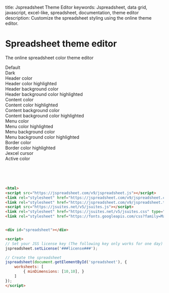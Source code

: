 title: Jspreadsheet Theme Editor
keywords: Jspreadsheet, data grid, javascript, excel-like, spreadsheet, documentation, theme editor
description: Customize the spreadsheet styling using the online theme editor.

# Spreadsheet theme editor

The online spreadsheet color theme editor

<link rel="stylesheet" href="https://jspreadsheet.com/v10/jspreadsheet.css" type="text/css" />
<link rel="stylesheet" href="https://jspreadsheet.com/v10/jspreadsheet.themes.css" type="text/css" />


<div class="section" load-themes>
<div class="section-content theme-editor">

<div class='line'>
    <div class='row start'>
        <div class='column center p6 small'>
            <div class='theme' data-theme='default' onclick='self.setTheme(this)' style='background-color:#f3f3f3'></div> Default
        </div><div class='column center p6 small'>
            <div class='theme' data-theme='dark' onclick='self.setTheme(this)' style='background-color:#313131'></div> Dark
        </div>
    </div>
</div>

<div class='row start'>

<div class='column'>
<div class='p10'>
    <div class='p4'>
        <div class='colorpicker row start'> 
            <div id='header_color' style='margin-right:5px'></div> Header color
        </div>
    </div>
    <div class='p4'>
        <div class='colorpicker row start'> 
            <div id='header_color_highlighted' style='margin-right:5px'></div> Header color highlighted
        </div>
    </div>
    <div class='p4'>
        <div class='colorpicker row start'> 
            <div id='header_background' style='margin-right:5px'></div> Header background color
        </div>
    </div>
    <div class='p4'>
        <div class='colorpicker row start'> 
            <div id='header_background_highlighted' style='margin-right:5px'></div> Header background color highlighted
        </div>
    </div>
</div>

<div class='p10'>
    <div class='p4'>
        <div class='colorpicker row start'> 
            <div id='content_color' style='margin-right:5px'></div> Content color
        </div>
    </div>
    <div class='p4'>
        <div class='colorpicker row start'> 
            <div id='content_color_highlighted' style='margin-right:5px'></div> Content color highlighted
        </div>
    </div>
    <div class='p4'>
        <div class='colorpicker row start'> 
            <div id='content_background' style='margin-right:5px'></div> Content background color
        </div>
    </div>
    <div class='p4'>
        <div class='colorpicker row start'> 
            <div id='content_background_highlighted' style='margin-right:5px'></div> Content background color highlighted
        </div>
    </div>
</div>
</div>
<div class='column'>

<div class='p10'>
    <div class='p4'>
        <div class='colorpicker row start'> 
            <div id='menu_color' style='margin-right:5px'></div> Menu color
        </div>
    </div>
    <div class='p4'>
        <div class='colorpicker row start'> 
            <div id='menu_color_highlighted' style='margin-right:5px'></div> Menu color highlighted
        </div>
    </div>
    <div class='p4'>
        <div class='colorpicker row start'> 
            <div id='menu_background' style='margin-right:5px'></div> Menu background color
        </div>
    </div>
    <div class='p4'>
        <div class='colorpicker row start'> 
            <div id='menu_background_highlighted' style='margin-right:5px'></div> Menu background color highlighted
        </div>
    </div>
</div>

<div class='p10'>
    <div class='p4'>
        <div class='colorpicker row start'> 
            <div id='border_color' style='margin-right:5px'></div> Border color
        </div>
    </div>
    <div class='p4'>
        <div class='colorpicker row start'> 
            <div id='border_color_highlighted' style='margin-right:5px'></div> Border color highlighted
        </div>
    </div>
    <div class='p4'>
        <div class='colorpicker row start'> 
            <div id='cursor' style='margin-right:5px'></div> Jexcel cursor
        </div>
    </div>
    <div class='p4'>
        <div class='colorpicker row start'> 
            <div id='active_color' style='margin-right:5px'></div> Active color
        </div>
    </div>
</div>

</div>
</div>

<br>

<br><br>


```html
<html>
<script src="https://jspreadsheet.com/v9/jspreadsheet.js"></script>
<link rel="stylesheet" href="https://jspreadsheet.com/v9/jspreadsheet.css" type="text/css" />
<link rel="stylesheet" href="https://jspreadsheet.com/v9/jspreadsheet.themes.css" type="text/css" />
<script src="https://jsuites.net/v5/jsuites.js"></script>
<link rel="stylesheet" href="https://jsuites.net/v5/jsuites.css" type="text/css" />
<link rel="stylesheet" href="https://fonts.googleapis.com/css?family=Material+Icons" />


<div id="spreadsheet"></div>

<script>
// Set your JSS license key (The following key only works for one day)
jspreadsheet.setLicense('###license###');

// Create the spreadsheet
jspreadsheet(document.getElementById('spreadsheet'), {
    worksheets: [
        { minDimensions: [10,10], }
    ]
});
</script>
```